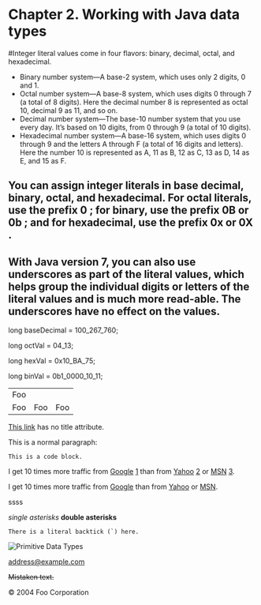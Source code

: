 Chapter 2. Working with Java data types
=======================================

#Integer literal values come in four flavors: binary, decimal, octal, and hexadecimal.

 - Binary number system—A base-2 system, which uses only 2 digits, 0 and 1.
 - Octal number system—A base-8 system, which uses digits 0 through 7 (a total of 8 digits). Here the decimal number 8 is represented as octal 10, decimal 9 as 11, and so on.
 - Decimal number system—The base-10 number system that you use every day. It’s based on 10 digits, from 0 through 9 (a total of 10 digits).
 - Hexadecimal number system—A base-16 system, which uses digits 0 through 9 and the letters A through F (a total of 16 digits and letters). Here the number 10 is represented as A, 11 as B, 12 as C, 13 as D, 14 as E, and 15 as F.
 
## You can assign integer literals in base decimal, binary, octal, and hexadecimal. For octal literals, use the prefix 0 ; for binary, use the prefix 0B or 0b ; and for hexadecimal, use the prefix 0x or 0X .

## With Java version 7, you can also use underscores as part of the literal values, which helps group the individual digits or letters of the literal values and is much more read-able. The underscores have no effect on the values.

long baseDecimal = 100_267_760;<p>
long octVal = 04_13;<p>
long hexVal = 0x10_BA_75;<p>
long binVal = 0b1_0000_10_11;<p>

<table>
    <tr>
        <td>Foo</td>
    </tr>
    <tr>
        <td>Foo</td>
        <td>Foo</td>
        <td>Foo</td>
    </tr>
</table>


[This link](http://example.net/) has no title attribute.

This is a normal paragraph:

    This is a code block.

I get 10 times more traffic from [Google] [1] than from
[Yahoo] [2] or [MSN] [3].

  [1]: http://google.com/        "Google"
  [2]: http://search.yahoo.com/  "Yahoo Search"
  [3]: http://search.msn.com/    "MSN Search"

I get 10 times more traffic from [Google][] than from
[Yahoo][] or [MSN][].

[google]: http://google.com/        "Google"
[yahoo]:  http://search.yahoo.com/  "Yahoo Search"
[msn]:    http://search.msn.com/    "MSN Search"

ssss

*single asterisks*
**double asterisks**

``There is a literal backtick (`) here.``

![Primitive Data Types](/primitive_data_types.png "Optional title")

<address@example.com>


~~Mistaken text.~~

<div class="footer">
        &copy; 2004 Foo Corporation
    </div>

    
